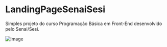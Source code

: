 # LandingPageSenaiSesi

Simples projeto do curso Programação Básica em Front-End desenvolvido pelo Senai/Sesi.

![image](https://user-images.githubusercontent.com/65515537/214305480-e31a029c-b0ae-4a01-adb8-949f7ae09b37.png)
